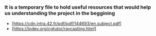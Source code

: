 ### It is a temporary file to hold useful resources that would help us understanding the project in the beggining

- [https://cdn.intra.42.fr/pdf/pdf/144693/en.subject.pdf]
- [https://lodev.org/cgtutor/raycasting.html]
